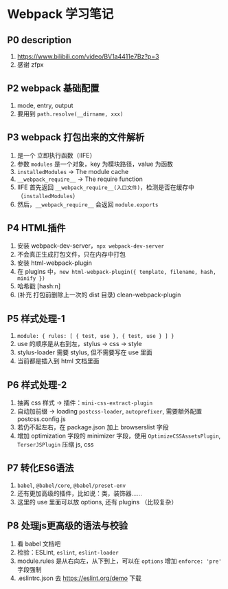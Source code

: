 # Webpack 学习笔记

## P0 description
1. https://www.bilibili.com/video/BV1a4411e7Bz?p=3
2. 感谢 zfpx

## P2 webpack 基础配置
1. mode, entry, output
2. 要用到 `path.resolve(__dirname, xxx)`

## P3 webpack 打包出来的文件解析
1. 是一个 立即执行函数（IIFE）
2. 参数 `modules` 是一个对象，key 为模块路径，value 为函数
3. `installedModules` -> The module cache
4. `__webpack_require__` -> The require function
5. IIFE 首先返回 `__webpack_require__(入口文件)`，检测是否在缓存中（`installedModules`）
6. 然后，`__webpack_require__` 会返回 `module.exports`

## P4 HTML插件
1. 安装 webpack-dev-server，`npx webpack-dev-server`
2. 不会真正生成打包文件，只在内存中打包
3. 安装 html-webpack-plugin
4. 在 plugins 中，`new html-webpack-plugin({ template, filename, hash, minify })`
5. 哈希戳 [hash:n]
6. (补充 打包前删除上一次的 dist 目录) clean-webpack-plugin

## P5 样式处理-1
1. `module: { rules: [ { test, use }, { test, use } ] }`
2. use 的顺序是从右到左，stylus -> css -> style
3. stylus-loader 需要 stylus, 但不需要写在 use 里面
4. 当前都是插入到 html 文档里面

## P6 样式处理-2
1. 抽离 css 样式 -> 插件：`mini-css-extract-plugin`
2. 自动加前缀 -> loading `postcss-loader`, `autoprefixer`, 需要额外配置 postcss.config.js
3. 若仍不起左右，在 package.json 加上 browserslist 字段
4. 增加 optimization 字段的 minimizer 字段，使用 `OptimizeCSSAssetsPlugin`, `TerserJSPlugin` 压缩 js, css

## P7 转化ES6语法
1. `babel`, `@babel/core`, `@babel/preset-env`
2. 还有更加高级的插件，比如说：类，装饰器……
3. 这里的 use 里面可以放 options, 还有 plugins （比较复杂）

## P8 处理js更高级的语法与校验
1. 看 babel 文档吧
2. 检验：ESLint, `eslint`, `eslint-loader`
3. module.rules 是从右向左，从下到上，可以在 `options` 增加 `enforce: 'pre'` 字段强制
4. .eslintrc.json 去 https://eslint.org/demo 下载
